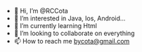 - 👋 Hi, I’m @RCCota
- 👀 I’m interested in Java, Ios, Android...
- 🌱 I’m currently learning Html
- 💞️ I’m looking to collaborate on everything
- 📫 How to reach me bycota@gmail.com

<!---
RCCota/RCCota is a ✨ special ✨ repository because its `README.md` (this file) appears on your GitHub profile.
You can click the Preview link to take a look at your changes.
--->

